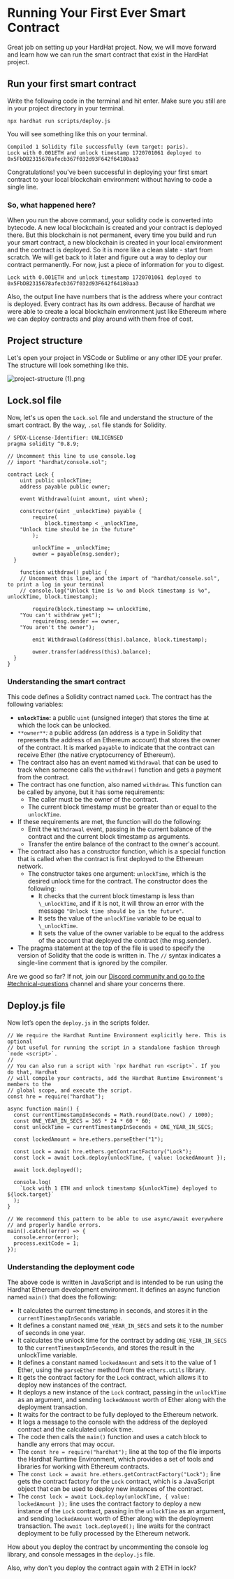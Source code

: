 # Running Your First Ever Smart Contract

Great job on setting up your HardHat project. Now, we will move forward and learn how we can run the smart contract that exist in the HardHat project.

## Run your first smart contract

Write the following code in the terminal and hit enter. Make sure you still are in your project directory in your terminal.

```
npx hardhat run scripts/deploy.js
```

You will see something like this on your terminal.

```
Compiled 1 Solidity file successfully (evm target: paris).
Lock with 0.001ETH and unlock timestamp 1720701061 deployed to 0x5FbDB2315678afecb367f032d93F642f64180aa3
```

Congratulations! you've been successful in deploying your first smart contract to your local blockchain environment without having to code a single line.

### So, what happened here?

When you run the above command, your solidity code is converted into bytecode. A new local blockchain is created and your contract is deployed there. But this blockchain is not permanent, every time you build and run your smart contract, a new blockchain is created in your local environment and the contract is deployed. So it is more like a clean slate - start from scratch. We will get back to it later and figure out a way to deploy our contract permanently. For now, just a piece of information for you to digest.

```
Lock with 0.001ETH and unlock timestamp 1720701061 deployed to 0x5FbDB2315678afecb367f032d93F642f64180aa3
```

Also, the output line have numbers that is the address where your contract is deployed. Every contract has its own address. Because of hardhat we were able to create a local blockchain environment just like Ethereum where we can deploy contracts and play around with them free of cost.

## Project structure

Let's open your project in VSCode or Sublime or any other IDE your prefer. The structure will look something like this.

![project-structure (1).png](<https://github.com/0xmetaschool/Learning-Projects/blob/Add-GIFs-DAO/assests_for_all/How%20to%20write%20a%20smart%20contract%20and%20mint%20Elon%20Musk%20NFT%20on%20OpenSea/Running%20Your%20First%20Ever%20Smart%20Contract/project-structure_(1).png?raw=true>)

## Lock.sol file

Now, let's us open the `Lock.sol` file and understand the structure of the smart contract. By the way, `.sol` file stands for Solidity.

```
/ SPDX-License-Identifier: UNLICENSED
pragma solidity ^0.8.9;

// Uncomment this line to use console.log
// import "hardhat/console.sol";

contract Lock {
    uint public unlockTime;
    address payable public owner;

    event Withdrawal(uint amount, uint when);

    constructor(uint _unlockTime) payable {
        require(
            block.timestamp < _unlockTime,
    "Unlock time should be in the future"
        );

        unlockTime = _unlockTime;
        owner = payable(msg.sender);
  }

    function withdraw() public {
    // Uncomment this line, and the import of "hardhat/console.sol", to print a log in your terminal
    // console.log("Unlock time is %o and block timestamp is %o", unlockTime, block.timestamp);

        require(block.timestamp >= unlockTime,
    "You can't withdraw yet");
        require(msg.sender == owner,
    "You aren't the owner");

        emit Withdrawal(address(this).balance, block.timestamp);

        owner.transfer(address(this).balance);
  }
}

```

### Understanding the smart contract

This code defines a Solidity contract named `Lock`. The contract has the following variables:

- **`unlockTime`:** a public `uint` (unsigned integer) that stores the time at which the lock can be unlocked.
- `**owner**`_:_ a public address (an address is a type in Solidity that represents the address of an Ethereum account) that stores the owner of the contract. It is marked `payable` to indicate that the contract can receive Ether (the native cryptocurrency of Ethereum).
- The contract also has an event named `Withdrawal` that can be used to track when someone calls the `withdraw()` function and gets a payment from the contract.
- The contract has one function, also named `withdraw`. This function can be called by anyone, but it has some requirements:
  - The caller must be the owner of the contract.
  - The current block timestamp must be greater than or equal to the `unlockTime`.
- If these requirements are met, the function will do the following:
  - Emit the `Withdrawal` event, passing in the current balance of the contract and the current block timestamp as arguments.
  - Transfer the entire balance of the contract to the owner's account.
- The contract also has a constructor function, which is a special function that is called when the contract is first deployed to the Ethereum network.
  - The constructor takes one argument: `unlockTime`, which is the desired unlock time for the contract. The constructor does the following:
    - It checks that the current block timestamp is less than `\_unlockTime`, and if it is not, it will throw an error with the message `"Unlock time should be in the future"`.
    - It sets the value of the `unlockTime` variable to be equal to `\_unlockTime`.
    - It sets the value of the owner variable to be equal to the address of the account that deployed the contract (the msg.sender).
- The pragma statement at the top of the file is used to specify the version of Solidity that the code is written in. The `//` syntax indicates a single-line comment that is ignored by the compiler.

Are we good so far? If not, join our [Discord community and go to the #technical-questions](https://discord.com/channels/924956974628622346/1011880962801541120) channel and share your concerns there.

## Deploy.js file

Now let’s open the `deploy.js` in the scripts folder.

```
// We require the Hardhat Runtime Environment explicitly here. This is optional
// but useful for running the script in a standalone fashion through `node <script>`.
//
// You can also run a script with `npx hardhat run <script>`. If you do that, Hardhat
// will compile your contracts, add the Hardhat Runtime Environment's members to the
// global scope, and execute the script.
const hre = require("hardhat");

async function main() {
  const currentTimestampInSeconds = Math.round(Date.now() / 1000);
  const ONE_YEAR_IN_SECS = 365 * 24 * 60 * 60;
  const unlockTime = currentTimestampInSeconds + ONE_YEAR_IN_SECS;

  const lockedAmount = hre.ethers.parseEther("1");

  const Lock = await hre.ethers.getContractFactory("Lock");
  const lock = await Lock.deploy(unlockTime, { value: lockedAmount });

  await lock.deployed();

  console.log(
    `Lock with 1 ETH and unlock timestamp ${unlockTime} deployed to ${lock.target}`
  );
}

// We recommend this pattern to be able to use async/await everywhere
// and properly handle errors.
main().catch((error) => {
  console.error(error);
  process.exitCode = 1;
});

```

### Understanding the deployment code

The above code is written in JavaScript and is intended to be run using the Hardhat Ethereum development environment. It defines an async function named `main()` that does the following:

- It calculates the current timestamp in seconds, and stores it in the `currentTimestampInSeconds` variable.
- It defines a constant named `ONE_YEAR_IN_SECS` and sets it to the number of seconds in one year.
- It calculates the unlock time for the contract by adding `ONE_YEAR_IN_SECS` to the `currentTimestampInSeconds`, and stores the result in the unlockTime variable.
- It defines a constant named `lockedAmount` and sets it to the value of 1 Ether, using the `parseEther` method from the `ethers.utils` library.
- It gets the contract factory for the `Lock` contract, which allows it to deploy new instances of the contract.
- It deploys a new instance of the `Lock` contract, passing in the `unlockTime` as an argument, and sending `lockedAmount` worth of Ether along with the deployment transaction.
- It waits for the contract to be fully deployed to the Ethereum network.
- It logs a message to the console with the address of the deployed contract and the calculated unlock time.
- The code then calls the `main()` function and uses a catch block to handle any errors that may occur.
- The `const hre = require("hardhat");` line at the top of the file imports the Hardhat Runtime Environment, which provides a set of tools and libraries for working with Ethereum contracts.
- The `const Lock = await hre.ethers.getContractFactory("Lock");` line gets the contract factory for the `Lock` contract, which is a JavaScript object that can be used to deploy new instances of the contract.
- The `const lock = await Lock.deploy(unlockTime, { value: lockedAmount });` line uses the contract factory to deploy a new instance of the `Lock` contract, passing in the `unlockTime` as an argument, and sending `lockedAmount` worth of Ether along with the deployment transaction. The `await lock.deployed();` line waits for the contract deployment to be fully processed by the Ethereum network.

How about you deploy the contract by uncommenting the console log library, and console messages in the `deploy.js` file.

Also, why don't you deploy the contract again with 2 ETH in lock?
